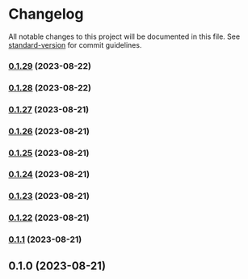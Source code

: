 # Changelog

All notable changes to this project will be documented in this file. See [standard-version](https://github.com/conventional-changelog/standard-version) for commit guidelines.

### [0.1.29](https://github.com/bastion-wallet/sdk/compare/v0.1.28...v0.1.29) (2023-08-22)

### [0.1.28](https://github.com/bastion-wallet/sdk/compare/v0.1.27...v0.1.28) (2023-08-22)

### [0.1.27](https://github.com/bastion-wallet/sdk/compare/v0.1.26...v0.1.27) (2023-08-21)

### [0.1.26](https://github.com/bastion-wallet/sdk/compare/v0.1.25...v0.1.26) (2023-08-21)

### [0.1.25](https://github.com/bastion-wallet/sdk/compare/v0.1.24...v0.1.25) (2023-08-21)

### [0.1.24](https://github.com/bastion-wallet/sdk/compare/v0.1.23...v0.1.24) (2023-08-21)

### [0.1.23](https://github.com/bastion-wallet/sdk/compare/v0.1.22...v0.1.23) (2023-08-21)

### [0.1.22](https://github.com/bastion-wallet/sdk/compare/v0.1.0...v0.1.22) (2023-08-21)

### [0.1.1](https://github.com/bastion-wallet/sdk/compare/v0.1.0...v0.1.1) (2023-08-21)

## 0.1.0 (2023-08-21)
